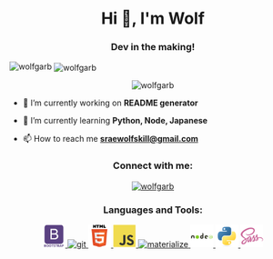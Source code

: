 <h1 align="center">Hi 👋, I'm Wolf</h1>
<h3 align="center">Dev in the making!</h3>

<p><img align="left" src="https://github-readme-stats.vercel.app/api/top-langs?username=wolfgarb&show_icons=true&locale=en&layout=compact" alt="wolfgarb" /></p>

<p>&nbsp;<img align="center" src="https://github-readme-stats.vercel.app/api?username=wolfgarb&show_icons=true&locale=en" alt="wolfgarb" /></p>

<p align="center"> <img src="https://komarev.com/ghpvc/?username=wolfgarb&label=Profile%20views&color=0e75b6&style=flat" alt="wolfgarb" /> </p>

- 🔭 I’m currently working on **README generator**

- 🌱 I’m currently learning **Python, Node, Japanese**

- 📫 How to reach me **sraewolfskill@gmail.com**

<h3 align="center">Connect with me:</h3>
<p align="center">
<a href="https://instagram.com/wolfgarb" target="blank"><img align="center" src="https://raw.githubusercontent.com/rahuldkjain/github-profile-readme-generator/master/src/images/icons/Social/instagram.svg" alt="wolfgarb" height="30" width="40" /></a>
</p>

<h3 align="center">Languages and Tools:</h3>
<p align="center"> <a href="https://getbootstrap.com" target="_blank"> <img src="https://raw.githubusercontent.com/devicons/devicon/master/icons/bootstrap/bootstrap-plain-wordmark.svg" alt="bootstrap" width="40" height="40"/> </a> <a href="https://git-scm.com/" target="_blank"> <img src="https://www.vectorlogo.zone/logos/git-scm/git-scm-icon.svg" alt="git" width="40" height="40"/> </a> <a href="https://www.w3.org/html/" target="_blank"> <img src="https://raw.githubusercontent.com/devicons/devicon/master/icons/html5/html5-original-wordmark.svg" alt="html5" width="40" height="40"/> </a> <a href="https://developer.mozilla.org/en-US/docs/Web/JavaScript" target="_blank"> <img src="https://raw.githubusercontent.com/devicons/devicon/master/icons/javascript/javascript-original.svg" alt="javascript" width="40" height="40"/> </a> <a href="https://materializecss.com/" target="_blank"> <img src="https://raw.githubusercontent.com/prplx/svg-logos/5585531d45d294869c4eaab4d7cf2e9c167710a9/svg/materialize.svg" alt="materialize" width="40" height="40"/> </a> <a href="https://nodejs.org" target="_blank"> <img src="https://raw.githubusercontent.com/devicons/devicon/master/icons/nodejs/nodejs-original-wordmark.svg" alt="nodejs" width="40" height="40"/> </a> <a href="https://www.python.org" target="_blank"> <img src="https://raw.githubusercontent.com/devicons/devicon/master/icons/python/python-original.svg" alt="python" width="40" height="40"/> </a> <a href="https://sass-lang.com" target="_blank"> <img src="https://raw.githubusercontent.com/devicons/devicon/master/icons/sass/sass-original.svg" alt="sass" width="40" height="40"/> </a> </p>



